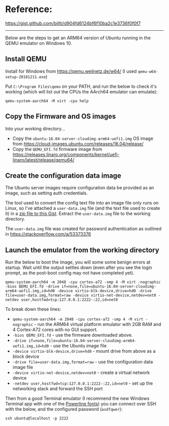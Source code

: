 # Reference: 
https://gist.github.com/billti/d904fd6124bf6f10ba2c1e3736f0f0f7

------------------------

Below are the steps to get an ARM64 version of Ubuntu running in the QEMU emulator on Windows 10.

## Install QEMU
Install for Windows from <https://qemu.weilnetz.de/w64/> (I used `qemu-w64-setup-20181211.exe`)

Put `C:\Program Files\qemu` on your PATH, and run the below to check it's working (which will list out
the CPUs the AArch64 emulator can emulate):

```
qemu-system-aarch64 -M virt -cpu help
```

## Copy the Firmware and OS images
Into your working directory...

 - Copy the `ubuntu-16.04-server-cloudimg-arm64-uefi1.img` OS image from <https://cloud-images.ubuntu.com/releases/16.04/release/>
 - Copy the `QEMU_EFI.fd` firmware image from <https://releases.linaro.org/components/kernel/uefi-linaro/latest/release/qemu64/>

## Create the configuration data image
The Ubuntu server images require configuration data be provided as an image, such as setting auth credentials.

The tool used to convert the config text file into an image file only runs on Linux, so I've attached a `user-data.img`
file (and the text file used to create it) in a [zip file to this Gist](https://gist.github.com/billti/d904fd6124bf6f10ba2c1e3736f0f0f7/raw/2ba5c964c0be0042b842cd44c2c0a19cdd61c9c4/user-data.zip).
Extract the `user-data.img` file to the working directory.

The `user-data.img` file was created for password authentication as outlined in <https://stackoverflow.com/a/53373376>

## Launch the emulator from the working directory

Run the below to boot the image, you will some some benign errors at startup. Wait until the output settles down (even after you see the login prompt, as the post-boot config may not have completed yet).

```
qemu-system-aarch64 -m 2048 -cpu cortex-a72 -smp 4 -M virt -nographic -bios QEMU_EFI.fd -drive if=none,file=ubuntu-16.04-server-cloudimg-arm64-uefi1.img,id=hd0 -device virtio-blk-device,drive=hd0 -drive file=user-data.img,format=raw -device virtio-net-device,netdev=net0 -netdev user,hostfwd=tcp:127.0.0.1:2222-:22,id=net0
```

To break down these lines:

 - `qemu-system-aarch64 -m 2048 -cpu cortex-a72 -smp 4 -M virt -nographic` - run the ARM64 virtual platform emulator with 2GB RAM and 4 Cortex-A72 cores with no GUI support.
 - `-bios QEMU_EFI.fd` - use the firmware downloaded above.
 - `-drive if=none,file=ubuntu-16.04-server-cloudimg-arm64-uefi1.img,id=hd0` - use the Ubuntu image file
 - `-device virtio-blk-device,drive=hd0` - mount drive from above as a block device
 - `-drive file=user-data.img,format=raw` - use the configuration data image file
 - `-device virtio-net-device,netdev=net0` - create a virtual network device
 - `-netdev user,hostfwd=tcp:127.0.0.1:2222-:22,id=net0` - set up the networking stack and forward the SSH port

Then from a good Terminal emulator (I recommend the new Windows Terminal app with one of the [Powerline fonts](https://github.com/powerline/fonts)) you can connect over SSH with the below, and the configured password (`asdfqwer`):

```
ssh ubuntu@localhost -p 2222
```
